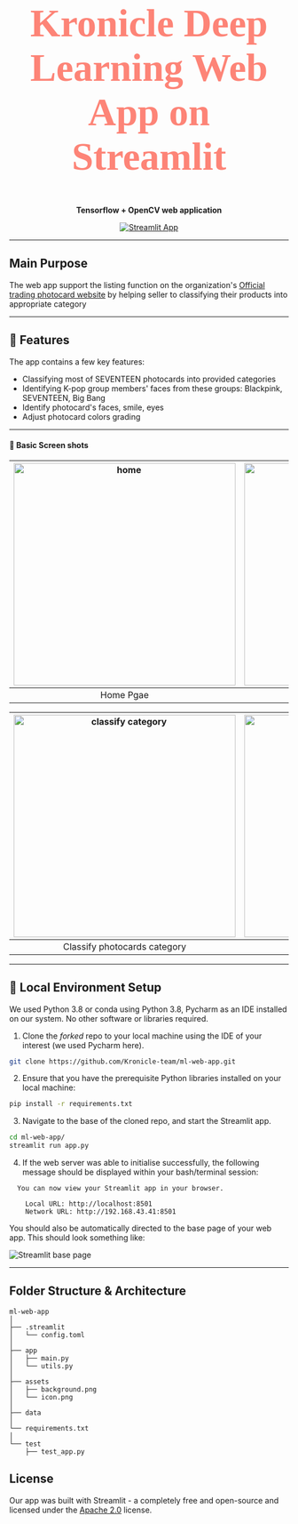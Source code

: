<h1 align="center" style="color:#FD8477;font-size:70px;font-family:Georgia;text-align:center;">
    Kronicle Deep Learning Web App on Streamlit
</h1>

<p align="center">
  <strong>Tensorflow + OpenCV web application</strong>
</p>

<p align="center">
  <a href="#">
    <img src="https://static.streamlit.io/badges/streamlit_badge_black_white.svg" alt="Streamlit App" />
  </a>
</p>


----------

## Main Purpose 
The web app support the listing function on the organization's [Official trading photocard website](#) by helping seller to classifying their products into appropriate category

-------------

## 📌 Features
The app contains a few key features:

+ Classifying most of SEVENTEEN photocards into provided categories
+ Identifying K-pop group members' faces from these groups: Blackpink, SEVENTEEN, Big Bang
+ Identify photocard's faces, smile, eyes
+ Adjust photocard colors grading


----------------------------

#### 📱 Basic Screen shots
|<a href="#"><img src="https://i.ibb.co/qd1qVz6/frame-home.png" alt="home" width="400px"/></a>|<a href="#"><img src="https://i.ibb.co/NFKVVft/frame-about.png" alt="about us" width="400px"/></a>|
|:--:|:--:|
|Home Pgae|About Us Page|

|<a href="#"><img src="https://i.ibb.co/DQqyw58/classify-category.jpg" alt="classify category" width="400px"/></a>|<a href="#"><img src="https://i.ibb.co/k3r0G2X/identify-face.jpg" alt="identify faces" width="400px"/></a>|<a href="#"><img src="https://i.ibb.co/2YSGsbp/edit.jpg" alt="edit" width="400px"/></a>|
|:--:|:--:|:--:|
|Classify photocards category|Identify Idol face and group|Edit photocard image|

-------------------

## 🎉 Local Environment Setup
We used Python 3.8 or conda using Python 3.8, Pycharm as an IDE installed on our system. No other software or libraries required.

 1. Clone the *forked* repo to your local machine using the IDE of your interest (we used Pycharm here).

 ```bash
 git clone https://github.com/Kronicle-team/ml-web-app.git
 ```  

 2. Ensure that you have the prerequisite Python libraries installed on your local machine:

 ```bash
 pip install -r requirements.txt
```

 3. Navigate to the base of the cloned repo, and start the Streamlit app.

 ```bash
 cd ml-web-app/
 streamlit run app.py
 ```

 4. If the web server was able to initialise successfully, the following message should be displayed within your bash/terminal session:

```
  You can now view your Streamlit app in your browser.

    Local URL: http://localhost:8501
    Network URL: http://192.168.43.41:8501
```

You should also be automatically directed to the base page of your web app. This should look something like:

![Streamlit base page](https://i.ibb.co/hdqRwgG/CNN-web-app.jpg)


--------------------

## Folder Structure & Architecture

```
ml-web-app
│
├── .streamlit
│   └── config.toml
│
├── app
│   ├── main.py
│   └── utils.py
│
├── assets
│   ├── background.png
│   └── icon.png
│
├── data
│
└── requirements.txt
│
└── test
    ├── test_app.py
 ```


## License

Our app was built with Streamlit - a completely free and open-source and licensed under the [Apache 2.0](https://www.apache.org/licenses/LICENSE-2.0) license.
